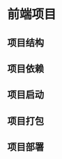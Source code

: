 <!--
 * @Author: jackning 270580156@qq.com
 * @Date: 2024-12-10 13:03:57
 * @LastEditors: jackning 270580156@qq.com
 * @LastEditTime: 2024-12-10 14:27:55
 * @Description: bytedesk.com https://github.com/Bytedesk/bytedesk
 *   Please be aware of the BSL license restrictions before installing Bytedesk IM – 
 *  selling, reselling, or hosting Bytedesk IM as a service is a breach of the terms and automatically terminates your rights under the license. 
 *  仅支持企业内部员工自用，严禁私自用于销售、二次销售或者部署SaaS方式销售 
 *  Business Source License 1.1: https://github.com/Bytedesk/bytedesk/blob/main/LICENSE 
 *  contact: 270580156@qq.com 
 *  技术/商务联系：270580156@qq.com
 * Copyright (c) 2024 by bytedesk.com, All Rights Reserved. 
-->

# 前端项目

## 项目结构

## 项目依赖

## 项目启动

## 项目打包

## 项目部署
